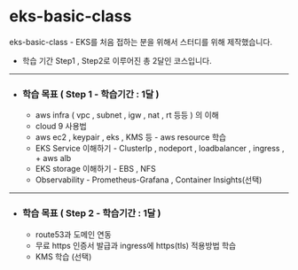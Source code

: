 # eks-basic-class
eks-basic-class - EKS를 처음 접하는 분을 위해서 스터디를 위해 제작했습니다.
- 학습 기간 Step1 , Step2로 이루어진 총 2달인 코스입니다.
--- 

- ### 학습 목표 ( Step 1 - 학습기간 : 1달 )
  * aws infra ( vpc , subnet , igw , nat , rt 등등 ) 의 이해
  * cloud 9 사용법 
  * aws ec2 , keypair , eks , KMS 등 - aws resource 학습
  * EKS Service 이해하기 - ClusterIp , nodeport , loadbalancer , ingress , + aws alb
  * EKS storage 이해하기 - EBS , NFS
  * Observability -  Prometheus-Grafana , Container Insights(선택)

--- 

- ### 학습 목표 ( Step 2 - 학습기간 : 1달  )  
  * route53과 도메인 연동 
  * 무료 https 인증서 발급과 ingress에 https(tls) 적용방법 학습
  * KMS 학습 (선택)